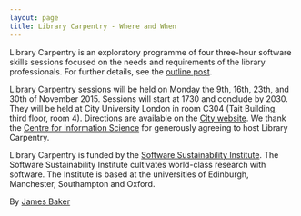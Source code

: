 ```yaml
---
layout: page
title: Library Carpentry - Where and When
---
```


Library Carpentry is an exploratory programme of four three-hour software skills sessions focused on the needs and requirements of the library professionals. For further details, see the [outline post](http://librarycarpentry.github.io/outline/).

Library Carpentry sessions will be held on Monday the 9th, 16th, 23th, and 30th of November 2015. Sessions will start at 1730 and conclude by 2030. They will be held at City University London in room C304 (Tait Building, third floor, room 4). Directions are available on the [City website](http://www.city.ac.uk/visit#9605=1). We thank the [Centre for Information Science](https://www.city.ac.uk/department-library-information-science/centre-for-information-science) for generously agreeing to host Library Carpentry.

Library Carpentry is funded by the [Software Sustainability Institute](http://software.ac.uk/). The Software Sustainability Institute cultivates world-class research with software. The Institute is based at the universities of Edinburgh, Manchester, Southampton and Oxford.

By [James Baker](drjwbaker)
